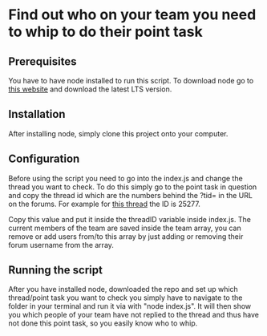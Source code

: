 # Find out who on your team you need to whip to do their point task

## Prerequisites
You have to have node installed to run this script. To download node go to [this website](https://nodejs.org/en/download/ "this website") and download the latest LTS version.

## Installation
After installing node, simply clone this project onto your computer.

## Configuration
Before using the script you need to go into the index.js and change the thread you want to check. To do this simply go to the point task in question and copy the thread id which are the numbers behind the ?tid= in the URL on the forums. For example for [this thread](https://forums.sim-football.com/showthread.php?tid=25277) the ID is 25277.

Copy this value and put it inside the threadID variable inside index.js. The current members of the team are saved inside the team array, you can remove or add users from/to this array by just adding or removing their forum username from the array. 

## Running the script
After you have installed node, downloaded the repo and set up which thread/point task you want to check you simply have to navigate to the folder in your terminal and run it via with "node index.js". It will then show you which people of your team have not replied to the thread and thus have not done this point task, so you easily know who to whip.
